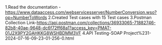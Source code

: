 1.Read the documentation - https://www.dataaccess.com/webservicesserver/NumberConversion.wso?op=NumberToWords
2.Created Test cases with 15 Test cases
3.Postman Collection Link-https://api.postman.com/collections/36933065-71882746-82b8-40ae-9648-dc6f72ff68a1?access_key=PMAT-01J2X9PY2GAHKKG8WSHBDMM3VF
4.API Testing-SOAP Project%231-2024-07-16-09-23-01-256-0.html
